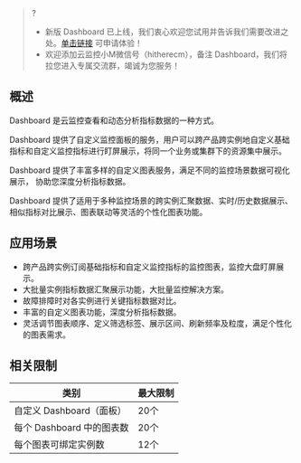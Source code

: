 > ?
> - 新版 Dashboard 已上线，我们衷心欢迎您试用并告诉我们需要改进之处。[单击链接](https://cloud.tencent.com/apply/p/omia0k6sli) 可申请体验！
> - 欢迎添加云监控小M微信号（hitherecm），备注 Dashboard，我们将拉您进入专属交流群，竭诚为您服务！

## 概述

Dashboard 是云监控查看和动态分析指标数据的一种方式。

Dashboard 提供了自定义监控面板的服务，用户可以跨产品跨实例地自定义基础指标和自定义监控指标进行盯屏展示，将同一个业务或集群下的资源集中展示。

Dashboard 提供了丰富多样的自定义图表服务，满足不同的监控场景数据可视化展示， 协助您深度分析指标数据。

Dashboard 提供了适用于多种监控场景的跨实例汇聚数据、实时/历史数据展示、相似指标对比展示、图表联动等灵活的个性化图表功能。

## 应用场景

- 跨产品跨实例订阅基础指标和自定义监控指标的监控图表，监控大盘盯屏展示。
- 大批量实例指标数据汇聚展示功能，大批量监控解决方案。
- 故障排障时对各实例进行关键指标数据对比。
- 丰富的自定义图表功能，深度分析指标数据。
- 灵活调节图表顺序、定义筛选标签、展示区间、刷新频率及粒度，满足个性化的图表需求。


## 相关限制

| 类别 |最大限制 |
|---------|---------|
| 自定义 Dashboard（面板） |20个 |
|每个 Dashboard 中的图表数|20个|
|每个图表可绑定实例数|12个|



